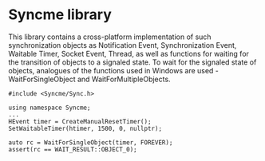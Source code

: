 # Syncme library

This library contains a cross-platform implementation of such synchronization objects as Notification Event, Synchronization Event, Waitable Timer, Socket Event, Thread, as well as functions for waiting for the transition of objects to a signaled state. To wait for the signaled state of objects, analogues of the functions used in Windows are used - WaitForSingleObject and WaitForMultipleObjects.

```
#include <Syncme/Sync.h>

using namespace Syncme;
...
HEvent timer = CreateManualResetTimer();
SetWaitableTimer(htimer, 1500, 0, nullptr);

auto rc = WaitForSingleObject(timer, FOREVER);
assert(rc == WAIT_RESULT::OBJECT_0);
```
